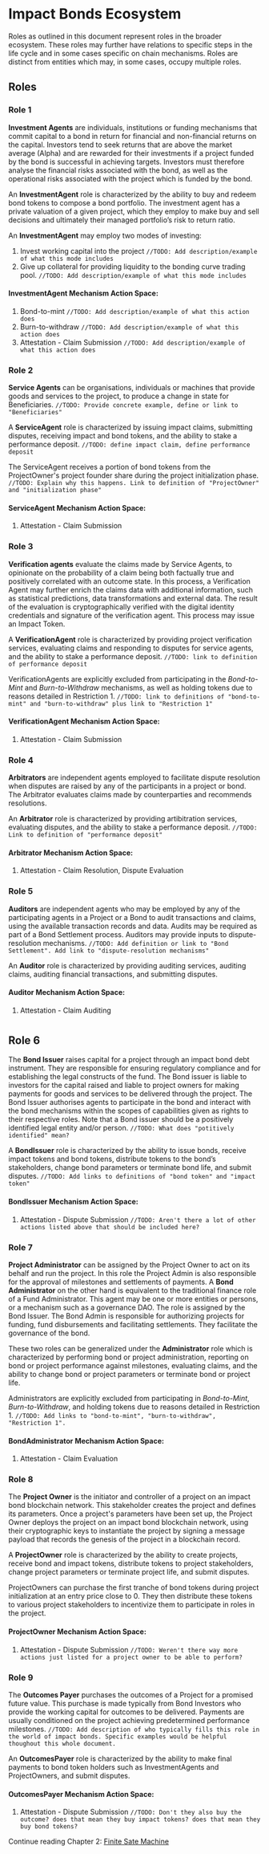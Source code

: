 # Impact Bonds Ecosystem

Roles as outlined in this document represent roles in the broader ecosystem. These roles may further have relations to specific steps in the life cycle and in some cases specific on chain mechanisms. Roles are distinct from entities which may, in some cases, occupy multiple roles.

## Roles

### Role 1
**Investment Agents** are individuals, institutions or funding mechanisms that commit capital to a bond in return for financial and non-financial returns on the capital. Investors tend to seek returns that are above the market average (Alpha) and are rewarded for their investments if a project funded by the bond is successful in achieving targets. Investors must therefore analyse the financial risks associated with the bond, as well as the operational risks associated with the project which is funded by the bond.

An **InvestmentAgent** role is characterized by the ability to buy and redeem bond tokens to compose a bond portfolio. The investment agent has a private valuation of a given project, which they employ to make buy and sell decisions and ultimately their managed portfolio’s risk to return ratio.

An **InvestmentAgent** may employ two modes of investing:
1. Invest working capital into the project `//TODO: Add description/example of what this mode includes`
2. Give up collateral for providing liquidity to the bonding curve trading pool. `//TODO: Add description/example of what this mode includes`
#### **InvestmentAgent** Mechanism Action Space:
1. Bond-to-mint `//TODO: Add description/example of what this action does`
2. Burn-to-withdraw `//TODO: Add description/example of what this action does`
3. Attestation - Claim Submission `//TODO: Add description/example of what this action does`

### Role 2
**Service Agents** can be organisations, individuals or machines that provide goods and services to the project, to produce a change in state for Beneficiaries.  `//TODO: Provide concrete example, define or link to "Beneficiaries"`

A **ServiceAgent** role is characterized by issuing impact claims, submitting disputes, receiving impact and bond tokens, and the ability to stake a performance deposit.  `//TODO: define impact claim, define performance deposit`

The ServiceAgent receives a portion of bond tokens from the ProjectOwner's project founder share during the project initialization phase. `//TODO: Explain why this happens. Link to definition of "ProjectOwner" and "initialization phase"`

#### **ServiceAgent** Mechanism Action Space:
1. Attestation - Claim Submission

### Role 3
**Verification agents** evaluate the claims made by Service Agents, to opinionate on the probability of a claim being both factually true and positively correlated with an outcome state. In this process, a Verification Agent may further enrich the claims data with additional information, such as statistical predictions, data transformations and external data. The result of the evaluation is cryptographically verified with the digital identity credentials and signature of the verification agent. This process may issue an Impact Token.

A **VerificationAgent** role is characterized by providing project verification services, evaluating claims and responding to disputes for service agents, and the ability to stake a performance deposit. `//TODO: link to definition of performance deposit`

VerificationAgents are explicitly excluded from participating in the *Bond-to-Mint* and *Burn-to-Withdraw* mechanisms, as well as holding tokens due to reasons detailed in Restriction 1. `//TODO: link to definitions of "bond-to-mint" and "burn-to-withdraw" plus link to "Restriction 1"`

#### **VerificationAgent** Mechanism Action Space:
1. Attestation - Claim Submission

### Role 4
**Arbitrators** are independent agents employed to facilitate dispute resolution when disputes are raised by any of the participants in a project or bond. The Arbitrator evaluates claims made by counterparties and recommends resolutions.

An **Arbitrator** role is characterized by providing artibitration services, evaluating disputes, and the ability to stake a performance deposit. `//TODO: Link to definition of "performance deposit"`
#### **Arbitrator** Mechanism Action Space:
1. Attestation - Claim Resolution, Dispute Evaluation

### Role 5
**Auditors** are independent agents who may be employed by any of the participating agents in a Project or a Bond to audit transactions and claims, using the available transaction records and data. Audits may be required as part of a Bond Settlement process. Auditors may provide inputs to dispute-resolution mechanisms. `//TODO: Add definition or link to "Bond Settlement". Add link to "dispute-resolution mechanisms"`

An **Auditor** role is characterized by providing auditing services, auditing claims, auditing financial transactions, and submitting disputes.
#### **Auditor** Mechanism Action Space:
1. Attestation - Claim Auditing

#
## Role 6
The **Bond Issuer** raises capital for a project through an impact bond debt instrument. They are responsible for ensuring regulatory compliance and for establishing the legal constructs of the fund. The Bond issuer is liable to investors for the capital raised and liable to project owners for making payments for goods and services to be delivered through the project.  The Bond Issuer authorises agents to participate in the bond and interact with the bond mechanisms within the scopes of capabilities given as rights to their respective roles. Note that a Bond issuer should be a positively identified legal entity and/or person. `//TODO: What does "potitively identified" mean?`

A **BondIssuer** role is characterized by the ability to issue bonds, receive impact tokens and bond tokens, distribute tokens to the bond’s stakeholders, change bond parameters or terminate bond life, and submit disputes.  `//TODO: Add links to definitions of "bond token" and "impact token"`
####  **BondIssuer** Mechanism Action Space:
1. Attestation - Dispute Submission
`//TODO: Aren't there a lot of other actions listed above that should be included here?`

### Role 7
**Project Administrator** can be assigned by the Project Owner to act on its behalf and run the project. In this role the Project Admin is also responsible for the approval of milestones and settlements of payments. A **Bond Administrator** on the other hand is equivalent to the traditional finance role of a Fund Administrator. This agent may be one or more entities or persons, or a mechanism such as a governance DAO. The role is assigned by the Bond Issuer. The Bond Admin is responsible for authorizing projects for funding, fund disbursements and facilitating settlements. They facilitate the governance of the bond. 

These two roles can be generalized under the **Administrator** role which is characterized by performing bond or project administration, reporting on bond or project performance against milestones, evaluating claims, and the ability to change bond or project parameters or terminate bond or project life.

Administrators are explicitly excluded from participating in *Bond-to-Mint*, *Burn-to-Withdraw*, and holding tokens due to reasons detailed in Restriction 1. `//TODO: Add links to "bond-to-mint", "burn-to-withdraw", "Restriction 1". `

#### **BondAdministrator** Mechanism Action Space:
1. Attestation - Claim Evaluation

### Role 8
The **Project Owner** is the initiator and controller of a project on an impact bond blockchain network. This stakeholder creates the project and defines its parameters. Once a project's parameters have been set up, the Project Owner deploys the project on an impact bond blockchain network, using their cryptographic keys to instantiate the project by signing a message payload that records the genesis of the project in a blockchain record.

A **ProjectOwner** role is characterized by the ability to create projects, receive bond and impact tokens, distribute tokens to project stakeholders, change project parameters or terminate project life, and submit disputes.  

ProjectOwners can purchase the first tranche of bond tokens during project initialization at an entry price close to 0. They then distribute these tokens to various project stakeholders to incentivize them to participate in roles in the project.

#### **ProjectOwner** Mechanism Action Space:
1. Attestation - Dispute Submission
`//TODO: Weren't there way more actions just listed for a project owner to be able to perform?`

### Role 9
The **Outcomes Payer** purchases the outcomes of a Project for a promised future value. This purchase is made typically from Bond Investors who provide the working capital for outcomes to be delivered. Payments are usually conditioned on the project achieving predetermined performance milestones. `//TODO: Add description of who typically fills this role in the world of impact bonds. Specific examples would be helpful thoughout this whole document.`

An **OutcomesPayer** role is characterized by the ability to make final payments to bond token holders such as InvestmentAgents and ProjectOwners, and submit disputes. 

#### **OutcomesPayer** Mechanism Action Space:
1. Attestation - Dispute Submission
`//TODO: Don't they also buy the outcome? does that mean they buy impact tokens? does that mean they buy bond tokens?`

Continue reading Chapter 2: [Finite Sate Machine](2_FiniteStateMachine.md)
